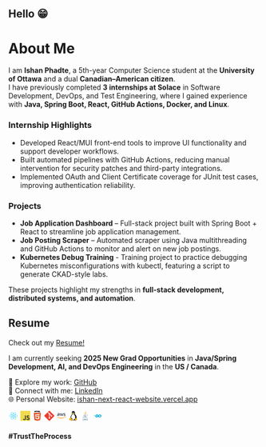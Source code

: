 ## Hello :grin:

<!--
**IshanPhadte776/IshanPhadte776** is a ✨ _special_ ✨ repository because its `README.md` (this file) appears on your GitHub profile.


-->

# About Me

I am **Ishan Phadte**, a 5th-year Computer Science student at the **University of Ottawa** and a dual **Canadian–American citizen**.  
I have previously completed **3 internships at Solace** in Software Development, DevOps, and Test Engineering, where I gained experience with **Java, Spring Boot, React, GitHub Actions, Docker, and Linux**.  

### Internship Highlights
- Developed React/MUI front-end tools to improve UI functionality and support developer workflows.  
- Built automated pipelines with GitHub Actions, reducing manual intervention for security patches and third-party integrations.  
- Implemented OAuth and Client Certificate coverage for JUnit test cases, improving authentication reliability.  

### Projects
- **Job Application Dashboard** – Full-stack project built with Spring Boot + React to streamline job application management.  
- **Job Posting Scraper** – Automated scraper using Java multithreading and GitHub Actions to monitor and alert on new job postings.  
- **Kubernetes Debug Training** - Training project to practice debugging Kubernetes misconfigurations with kubectl, featuring a script to generate CKAD-style labs.

These projects highlight my strengths in **full-stack development, distributed systems, and automation**.  

## Resume 

Check out my [Resume!](https://github.com/IshanPhadte776/IshanPhadte776/blob/main/IshanPhadteResume.pdf)

I am currently seeking **2025 New Grad Opportunities** in **Java/Spring Development, AI, and DevOps Engineering** in the **US / Canada**.  



📂 Explore my work: [GitHub](https://github.com/IshanPhadte776)  
🔗 Connect with me: [LinkedIn](https://linkedin.com/in/ishan-phadte)  
🌐 Personal Website: [ishan-next-react-website.vercel.app](https://ishan-next-react-website.vercel.app/)  


<code><img height="20" src="https://raw.githubusercontent.com/github/explore/80688e429a7d4ef2fca1e82350fe8e3517d3494d/topics/react/react.png"></code>
<code><img height="20" src="https://raw.githubusercontent.com/github/explore/5c058a388828bb5fde0bcafd4bc867b5bb3f26f3/topics/javascript/javascript.png"></code>
<code><img height="20" src="https://raw.githubusercontent.com/github/explore/80688e429a7d4ef2fca1e82350fe8e3517d3494d/topics/html/html.png"></code>
<code><img height="20" src="https://raw.githubusercontent.com/github/explore/80688e429a7d4ef2fca1e82350fe8e3517d3494d/topics/git/git.png"></code>
<code><img height="20" src="https://raw.githubusercontent.com/github/explore/80688e429a7d4ef2fca1e82350fe8e3517d3494d/topics/aws/aws.png"></code>
<code><img height="20" src="https://raw.githubusercontent.com/github/explore/80688e429a7d4ef2fca1e82350fe8e3517d3494d/topics/linux/linux.png"></code>
<code><img height="20" src="https://raw.githubusercontent.com/github/explore/80688e429a7d4ef2fca1e82350fe8e3517d3494d/topics/java/java.png"></code>
<code><img height="20" src="https://raw.githubusercontent.com/github/explore/80688e429a7d4ef2fca1e82350fe8e3517d3494d/topics/go/go.png"></code>

 
#### #TrustTheProcess
